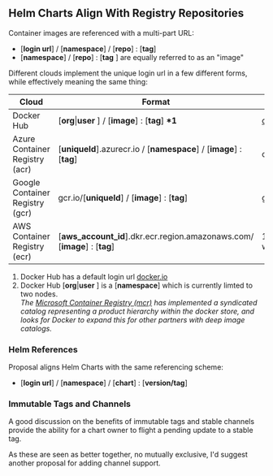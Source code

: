 ## Helm Charts Align With Registry Repositories
Container images are referenced with a multi-part URL:

- [**login url**] / [**namespace**] / [**repo**] : [**tag**]
- [**namespace**] / [**repo**] : [**tag** ] are equally referred to as an "image"

Different clouds implement the unique login url in a few different forms, while effectively meaning the same thing:

| Cloud | Format | eg: image |
|-----|-----|-----|
| Docker Hub | [**org**\|**user** ] / [**image**] : [**tag**] **\*1**| [contoso/marketing-fall2018-web:aab1]() |
| Azure Container Registry (acr) | [**uniqueId**].azurecr.io / [**namespace**] / [**image**] : [**tag**] | contoso.azurecr.io/marketing/fall2018/web:aab1 |
| Google Container Registry (gcr) | gcr.io/[**uniqueId**] / [**image**] : [**tag**] | gcr.io/marketing/fall2018-web:aab1 |
| AWS Container Registry (ecr) | [**aws_account_id**].dkr.ecr.region.amazonaws.com/ [**image**] : [**tag**] | 123abc456def.dkr.ecr.region.amazonaws.com/marketing/fall2018-web:aab1 |

1. Docker Hub has a default login url [docker.io]()
1. Docker Hub [**org**\|**user** ] is a [**namespace**] which is currently limted to two nodes.  
  *The [Microsoft Container Registry (mcr)](mcr.microsoft.com) has implemented a syndicated catalog representing a product hierarchy within the docker store, and looks for Docker to expand this for other partners with deep image catalogs.*

### Helm References

Proposal aligns Helm Charts with the same referencing scheme:
- [**login url**] / [**namespace**] / [**chart**] : [**version/tag**]

### Immutable Tags and Channels
A good discussion on the benefits of immutable tags and stable channels provide the ability for a chart owner to flight a pending update to a stable tag. 

As these are seen as better together, no mutually exclusive, I'd suggest another proposal for adding channel support. 